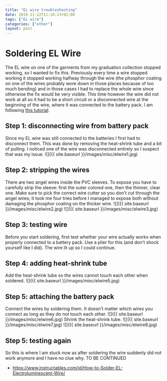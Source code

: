 ```yaml
---
title: "EL wire troubleshooting"
date: 2019-11-22T11:10:23+02:00
tags: ["EL wire"]
categories: ["other"]
layout: post
---
```


# Soldering EL Wire
The EL wire on one of the garments from my graduation collection stopped working, so I wanted to fix this. Previously every time a wire stopped working it stopped working halfway through the wire (the phosphor coating on one of the wires probably wore down in those places because of too much bending) and in those cases I had to replace the whole wire since otherwise the fix would be very visible. This time however the wire did not work at all so it had to be a short circuit or a disconnected wire at the beginning of the wire, where it was connected to the battery pack. I am following [this tutorial](https://www.instructables.com/id/How-to-Solder-EL-Electroluminescent-Wire/).

## Step 1: disconnecting wire from battery pack
Since my EL wire was still connected to the batteries I first had to disconnect them. This was done by removing the heat-shrink tube and a bit of pulling. I noticed one of the wire was disconnected entirely so I suspect that was my issue.
![]({{ site.baseurl }}/images/misc/elwire1.jpg)

## Step 2: stripping the wires
There are two angel wires inside the PVC sleeves. To expose you have to carefully strip the sleeve: first the outer colored one, then the thinner, clear one. Make sure to pick the correct wire cutter so you don't cut through the angel wires; it took me four tries before I managed to expose both without damaging the phosphor coating on the thicker wire. 
![]({{ site.baseurl }}/images/misc/elwire2.jpg)
![]({{ site.baseurl }}/images/misc/elwire3.jpg)

## Step 3: testing wire
Before you start soldering, first test whether your wire actually works when properly connected to a battery pack. Use a plier for this (and don't shock yourself like I did). The wire lit up so I could continue.

## Step 4: adding heat-shrink tube
Add the heat-shrink tube so the wires cannot touch each other when soldered.
![]({{ site.baseurl }}/images/misc/elwire5.jpg)

## Step 5: attaching the battery pack
Connect the wires by soldering them. It doesn't matter which wires you connect as long as they do not touch each other. 
![]({{ site.baseurl }}/images/misc/elwire6.jpg)
Shrink the heat-shrink tube.
![]({{ site.baseurl }}/images/misc/elwire7.jpg)
![]({{ site.baseurl }}/images/misc/elwire8.jpg)

## Step 5: testing again
So this is where I am stuck now as after soldering the wire suddenly did not work anymore and I have no clue why. TO BE CONTINUED

- <https://www.instructables.com/id/How-to-Solder-EL-Electroluminescent-Wire/>
